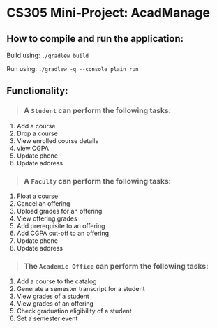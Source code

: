# CS305 Mini-Project: AcadManage

## How to compile and run the application: 

Build using:  `./gradlew build` 

Run using:  `./gradlew -q --console plain run`

## Functionality:
> ### A `Student` can perform the following tasks:
1. Add a course
2. Drop a course
3. View enrolled course details
4. view CGPA
5. Update phone
6. Update address

> ### A `Faculty` can perform the following tasks:
1. Float a course
2. Cancel an offering
3. Upload grades for an offering
4. View offering grades
5. Add prerequisite to an offering
6. Add CGPA cut-off to an offering
7. Update phone
8. Update address

> ### The `Academic Office` can perform the following tasks:
1. Add a course to the catalog
2. Generate a semester transcript for a student
3. View grades of a student
4. View grades of an offering
5. Check graduation eligibility of a student
6. Set a semester event
